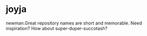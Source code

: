# joyja
newman.Great repository names are short and memorable. Need inspiration? How about super-duper-succotash? 
